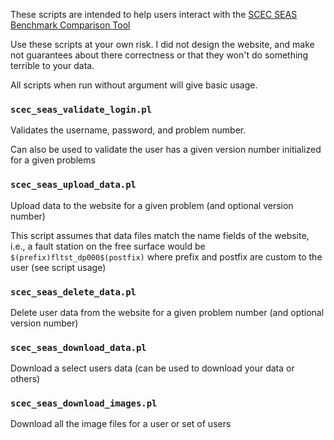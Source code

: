 These scripts are intended to help users interact with the [SCEC SEAS Benchmark
Comparison Tool](http://scecdata.usc.edu/cvws/cgi-bin/seas.cgi)

Use these scripts at your own risk. I did not design the website, and make not
guarantees about there correctness or that they won't do something terrible to
your data.

All scripts when run without argument will give basic usage.

### `scec_seas_validate_login.pl`

Validates the username, password, and problem number.

Can also be used to validate the user has a given version number initialized for
a given problems

### `scec_seas_upload_data.pl`

Upload data to the website for a given problem (and optional version number)

This script assumes that data files match the name fields of the website, i.e.,
a fault station on the free surface would be `$(prefix)fltst_dp000$(postfix)`
where prefix and postfix are custom to the user (see script usage)

### `scec_seas_delete_data.pl`

Delete user data from the website for a given problem number (and optional
version number)

### `scec_seas_download_data.pl`

Download a select users data (can be used to download your data or others)

### `scec_seas_download_images.pl`

Download all the image files for a user or set of users
